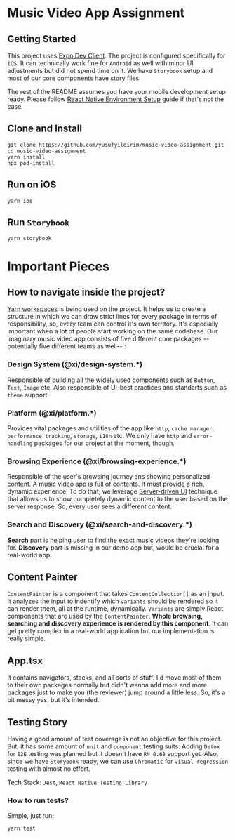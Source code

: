 # Music Video App Assignment

## Getting Started
This project uses [Expo Dev Client](https://docs.expo.dev/development/introduction/). The project is configured specifically for `iOS`. It can technically work fine for `Android` as well with minor UI adjustments but did not spend time on it. We have `Storybook` setup and most of our core components have story files.

The rest of the README assumes you have your mobile development setup ready. Please follow [React Native Environment Setup](https://reactnative.dev/docs/environment-setup) guide if that's not the case.

## Clone and Install
```
git clone https://github.com/yusufyildirim/music-video-assignment.git
cd music-video-assignment
yarn install
npx pod-install
```
## Run on iOS
```
yarn ios
```

## Run `Storybook`
```
yarn storybook
```

# Important Pieces

## How to navigate inside the project?
[Yarn workspaces](https://classic.yarnpkg.com/lang/en/docs/workspaces/) is being used on the project. It helps us to create a structure in which we can draw strict lines for every package in terms of responsibility, so, every team can control it's own territory. It's especially important when a lot of people start working on the same codebase. Our imaginary music video app consists of five different core packages --potentially five different teams as well-- :

### Design System (@xi/design-system.*)
Responsible of building all the widely used components such as `Button`, `Text`, `Image` etc. Also responsible of UI-best practices and standarts such as `theme` support.

### Platform (@xi/platform.*)
Provides vital packages and utilities of the app like `http`, `cache manager`, `performance tracking`, `storage`, `i18n` etc. We only have `http` and `error-handling` packages for our project at the moment, though.

### Browsing Experience (@xi/browsing-experience.*)
Responsible of the user's browsing journey ans showing personalized content. A music video app is full of contents. It must provide a rich, dynamic experience. To do that, we leverage [Server-driven UI](https://www.judo.app/blog/server-driven-ui/) technique that allows us to show completely dynamic content to the user based on the server response. So, every user sees a different content.

### Search and Discovery (@xi/search-and-discovery.*)
**Search** part is helping user to find the exact music videos they're looking for. **Discovery** part is missing in our demo app but, would be crucial for a real-world app.

## Content Painter
`ContentPainter` is a component that takes `ContentCollection[]` as an input. It analyzes the input to indentify which `variants` should be rendered so it can render them, all at the runtime, dynamically. `Variants` are simply React components that are used by the `ContentPainter`. **Whole browsing, searching and discovery experience is rendered by this component**. It can get pretty complex in a real-world application but our implementation is really simple.

## App.tsx
It contains navigators, stacks, and all sorts of stuff. I'd move most of them to their own packages normally but didn't wanna add more and more packages just to make you (the reviewer) jump around a little less. So, it's a bit messy yes, but it's intended.

## Testing Story
Having a good amount of test coverage is not an objective for this project. But, it has some amount of `unit` and `component` testing suits. Adding `Detox` for `E2E` testing was planned but it doesn't have `RN 0.68` support yet. Also, since we have `Storybook` ready, we can use `Chromatic` for `visual regression` testing with almost no effort.

Tech Stack: `Jest`, `React Native Testing Library`

### How to run tests?
Simple, just run:
```
yarn test
```